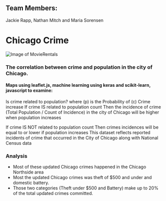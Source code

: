 ## Team Members:
Jackie Rapp, Nathan Mitch and Maria Sorensen
# Chicago Crime
![Image of MovieRentals](../master/images/crimeScene.jpg)
### The correlation between crime and population in the city of Chicago. 

#### Maps using leaflet.js, machine learning using keras and scikit-learn, javascript to examine:
Is crime related to population?
where (p) is the Probability of (c) Crime increase
If crime IS related to population count
Then the incidence of crime (Total Population / Count of Incidence) in the city of Chicago will be higher when population increases

If crime IS NOT related to population count
Then crimes incidences will be equal to or lower if population increases
This dataset reflects reported incidents of crime that occurred in the City of Chicago along with National Census data

### Analysis
* Most of these updated  Chicago crimes happened in the Chicago Northside area  
* Most the updated Chicago crimes was theft of $500 and under and domestic battery.
* Those two categories (Theft under $500 and Battery) make up to 20% of the total updated crimes committed. 
